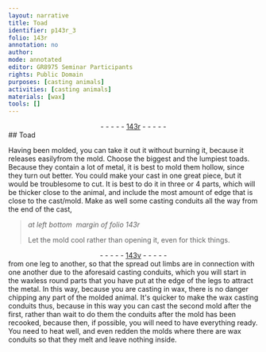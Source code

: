 ```yaml
---
layout: narrative
title: Toad
identifier: p143r_3
folio: 143r
annotation: no
author:
mode: annotated
editor: GR8975 Seminar Participants
rights: Public Domain
purposes: [casting animals]
activities: [casting animals]
materials: [wax]
tools: []
---
```


 <div class="folio" align="center">- - - - - <a href="http://gallica.bnf.fr/ark:/12148/btv1b10500001g/f291.image" target="_blank">143r</a> - - - - - </div> 
## Toad

  <span class="activity"></span> 
 Having been molded, you can take it out it without burning it, because it releases easilyfrom the mold. Choose the biggest and the lumpiest <span class="animal">toads</span>. Because they contain a lot of metal, it is best to mold them hollow, since they turn out better. You could make your cast in one great piece, but it would be troublesome to cut. It is best to do it in three or 4 parts, which will be thicker close to the animal, and include the most amount of edge that is close to the cast/mold. Make as well some casting conduits all the way from the end of the cast,
 <span class="figure"></span> 
> *at left bottom  margin of folio 143r*
> 
>  Let the mold cool rather than opening it, even for thick things. 
 <div class="folio" align="center">- - - - - <a href="http://gallica.bnf.fr/ark:/12148/btv1b10500001g/f292.image" target="_blank">143v</a> - - - - - </div> 
 from one leg to another, so that the spread out limbs are in connection with one another due to the aforesaid casting conduits, which you will start in the waxless round parts that you have put at the edge of the legs to attract the metal. In this way, because you are casting in <span class="material">wax</span>, there is no danger chipping any part of the molded animal. It's quicker to make the wax casting conduits thus, because in this way you can cast the second mold after the first, rather than wait to do them the conduits after the mold has been recooked, because then, if possible, you will need to have everything ready. You need to heat well, and even redden the molds where there are wax conduits so that they melt and leave nothing inside. 
 